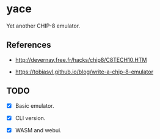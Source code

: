 # yace

Yet another CHIP-8 emulator.

## References

- http://devernay.free.fr/hacks/chip8/C8TECH10.HTM

- https://tobiasvl.github.io/blog/write-a-chip-8-emulator

## TODO

- [x] Basic emulator.

- [x] CLI version.

- [x] WASM and webui.

